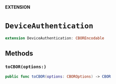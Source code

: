 **EXTENSION**

# `DeviceAuthentication`
```swift
extension DeviceAuthentication: CBOREncodable
```

## Methods
### `toCBOR(options:)`

```swift
public func toCBOR(options: CBOROptions) -> CBOR
```
